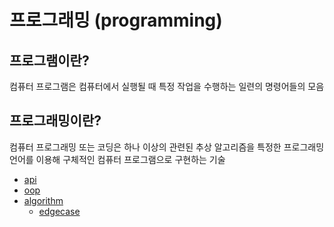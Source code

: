 # 프로그래밍 (programming)

## 프로그램이란?

컴퓨터 프로그램은 컴퓨터에서 실행될 때 특정 작업을 수행하는 일련의 명령어들의 모음

## 프로그래밍이란?

컴퓨터 프로그래밍 또는 코딩은 하나 이상의 관련된 추상 알고리즘을 특정한 프로그래밍 언어를 이용해 구체적인 컴퓨터 프로그램으로 구현하는 기술

- [api](https://github.com/sotthang/TIL/blob/master/programming/api.md)
- [oop](https://github.com/sotthang/TIL/blob/master/programming/oop.md)
- [algorithm](https://github.com/sotthang/TIL/blob/master/programming/algorithm.md)
  - [edgecase](https://github.com/sotthang/TIL/blob/master/programming/edgecase.md)
